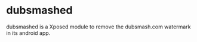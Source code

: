 dubsmashed
==========

dubsmashed is a Xposed module to remove the dubsmash.com watermark in its android app.